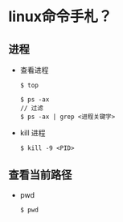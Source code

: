 # linux命令手札？

## 进程
- 查看进程
  ```  
  $ top
  ```

  ```
  $ ps -ax
  // 过滤
  $ ps -ax | grep <进程关键字>
  ```
- kill 进程
  ```
  $ kill -9 <PID>
  ```

## 查看当前路径
- pwd
  ```
  $ pwd
  ```
